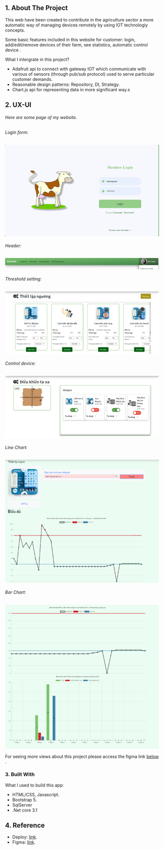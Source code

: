 ## 1. About The Project

This web have been created to contribute in the agriculture sector a more automatic way of managing devices remotely by using IOT technologiy concepts.

Some basic features included in this website for customer: login, add/edit/remove devices of their farm, see statistics, automatic control device .

What I intergrate in this project?
* Adafruit api to connect with gateway IOT which communicate with various of sensors (through pub/sub protocol) used to serve particular customer demands.
* Reasonable design patterns: Repository, DI, Strategy.
* Chart.js api for representing data in more significant way.s


<p align="right"><a href="#top"></a></p>

## 2. UX-UI

###### Here are some page of my website.
###### Login form:
![image](https://github.com/ThuongNguyenVan158/Smart-Farm/blob/main/SmartFarm/SmartFarm/NewFolder/loginFE.png)

###### Header:
![image](https://github.com/ThuongNguyenVan158/Smart-Farm/blob/main/SmartFarm/SmartFarm/NewFolder/header.png)

###### Threshold setting:
![image](https://github.com/ThuongNguyenVan158/Smart-Farm/blob/main/SmartFarm/SmartFarm/NewFolder/setmaxmin.png)

###### Control device:
![image](https://github.com/ThuongNguyenVan158/Smart-Farm/blob/main/SmartFarm/SmartFarm/NewFolder/controldevice.png)

###### Line Chart:
![image](https://github.com/ThuongNguyenVan158/Smart-Farm/blob/main/SmartFarm/SmartFarm/NewFolder/Static.png)

###### Bar Chart:
![image](https://github.com/ThuongNguyenVan158/Smart-Farm/blob/main/SmartFarm/SmartFarm/NewFolder/Static1.png)

For seeing more views about this project please access the figma link [below](#Reference)
.

<p align="right"><a href="#top"></a></p>

### 3. Built With

What I used to build this app:
* HTML/CSS, Javascript.
* Bootstrap 5.
* SqlServer
* .Net core 3.1

<p align="right"><a href="#top"></a></p>

## 4. Reference
- Deploy: [link](https://aefarm.herokuapp.com/).
- Figma: [link](https://www.figma.com/file/nWRBd3t9ttk1tKzvtRYcEh/AeFarm?node-id=0%3A1).


